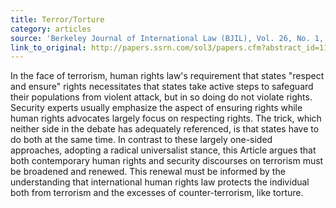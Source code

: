 ```yaml
---
title: Terror/Torture
category: articles
source: 'Berkeley Journal of International Law (BJIL), Vol. 26, No. 1, pp. 1-61, 2008  Rutgers School of Law-Newark Research Papers No. 032'
link_to_original: http://papers.ssrn.com/sol3/papers.cfm?abstract_id=1148284
---
```

In the face of terrorism, human rights law's requirement that states "respect and ensure" rights necessitates that states take active steps to safeguard their populations from violent attack, but in so doing do not violate rights. Security experts usually emphasize the aspect of ensuring rights while human rights advocates largely focus on respecting rights. The trick, which neither side in the debate has adequately referenced, is that states have to do both at the same time. In contrast to these largely one-sided approaches, adopting a radical universalist stance, this Article argues that both contemporary human rights and security discourses on terrorism must be broadened and renewed. This renewal must be informed by the understanding that international human rights law protects the individual both from terrorism and the excesses of counter-terrorism, like torture.

